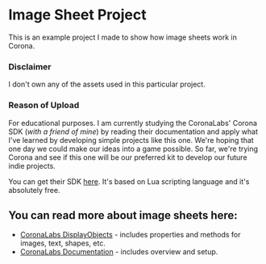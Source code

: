 # Image Sheet Project
This is an example project I made to show how image sheets work in Corona.

### Disclaimer
I don't own any of the assets used in this particular project.

### Reason of Upload
For educational purposes. I am currently studying the CoronaLabs' Corona SDK (*with a friend of mine*) by reading their documentation and apply what I've learned by developing simple projects like this one. We're hoping that one day we could make our ideas into a game possible. So far, we're trying Corona and see if this one will be our preferred kit to develop our future indie projects.

You can get their SDK [here](https://coronalabs.com/). It's based on Lua scripting language and it's absolutely free.  

## You can read more about image sheets here: 
* [CoronaLabs DisplayObjects](https://docs.coronalabs.com/guide/media/displayObjects/index.html) - includes properties and methods for images, text, shapes, etc.
* [CoronaLabs Documentation](https://docs.coronalabs.com/guide/media/imageSheets/index.html) - includes overview and setup.
